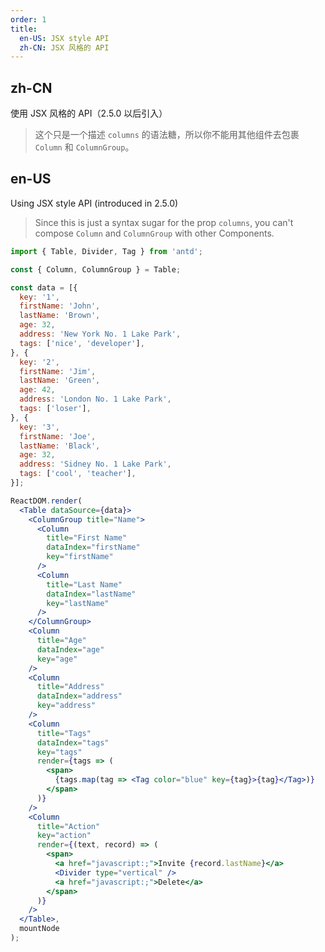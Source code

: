 ```yaml
---
order: 1
title:
  en-US: JSX style API
  zh-CN: JSX 风格的 API
---
```


## zh-CN

使用 JSX 风格的 API（2.5.0 以后引入）

> 这个只是一个描述 `columns` 的语法糖，所以你不能用其他组件去包裹 `Column` 和 `ColumnGroup`。

## en-US

Using JSX style API (introduced in 2.5.0)

> Since this is just a syntax sugar for the prop `columns`, you can't compose `Column` and `ColumnGroup` with other Components.

````jsx
import { Table, Divider, Tag } from 'antd';

const { Column, ColumnGroup } = Table;

const data = [{
  key: '1',
  firstName: 'John',
  lastName: 'Brown',
  age: 32,
  address: 'New York No. 1 Lake Park',
  tags: ['nice', 'developer'],
}, {
  key: '2',
  firstName: 'Jim',
  lastName: 'Green',
  age: 42,
  address: 'London No. 1 Lake Park',
  tags: ['loser'],
}, {
  key: '3',
  firstName: 'Joe',
  lastName: 'Black',
  age: 32,
  address: 'Sidney No. 1 Lake Park',
  tags: ['cool', 'teacher'],
}];

ReactDOM.render(
  <Table dataSource={data}>
    <ColumnGroup title="Name">
      <Column
        title="First Name"
        dataIndex="firstName"
        key="firstName"
      />
      <Column
        title="Last Name"
        dataIndex="lastName"
        key="lastName"
      />
    </ColumnGroup>
    <Column
      title="Age"
      dataIndex="age"
      key="age"
    />
    <Column
      title="Address"
      dataIndex="address"
      key="address"
    />
    <Column
      title="Tags"
      dataIndex="tags"
      key="tags"
      render={tags => (
        <span>
          {tags.map(tag => <Tag color="blue" key={tag}>{tag}</Tag>)}
        </span>
      )}
    />
    <Column
      title="Action"
      key="action"
      render={(text, record) => (
        <span>
          <a href="javascript:;">Invite {record.lastName}</a>
          <Divider type="vertical" />
          <a href="javascript:;">Delete</a>
        </span>
      )}
    />
  </Table>,
  mountNode
);
````

